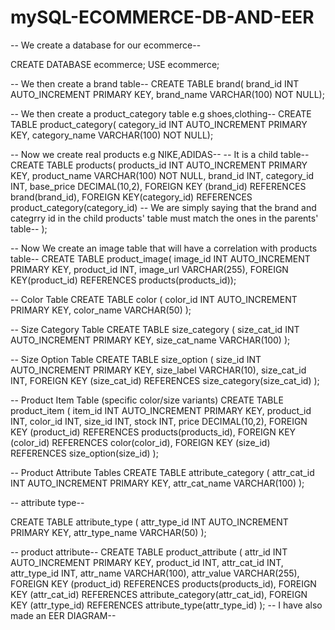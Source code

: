 # mySQL-ECOMMERCE-DB-AND-EER
-- We create a database for our ecommerce-- 

CREATE DATABASE ecommerce;
USE ecommerce;


-- We then create a brand table-- 
CREATE TABLE brand(
brand_id INT AUTO_INCREMENT PRIMARY KEY,
brand_name VARCHAR(100) NOT NULL);

-- We then create a product_category  table e.g shoes,clothing-- 
CREATE TABLE product_category(
category_id INT AUTO_INCREMENT PRIMARY KEY,
category_name VARCHAR(100) NOT NULL);

-- Now we create real products e.g NIKE,ADIDAS--
--  It is a child table-- 
CREATE TABLE products(
products_id INT AUTO_INCREMENT PRIMARY KEY,
product_name VARCHAR(100) NOT NULL,
brand_id INT,
category_id INT,
base_price DECIMAL(10,2),
FOREIGN KEY (brand_id) REFERENCES brand(brand_id),
FOREIGN KEY(category_id) REFERENCES product_category(category_id)
-- We are simply saying that the brand and categrry id in the child products' table must match the ones in the parents' table--
 );
 
 -- Now We create an image table that will  have a correlation with products table-- 
 CREATE TABLE product_image(
 image_id INT AUTO_INCREMENT PRIMARY KEY,
 product_id INT,
 image_url VARCHAR(255),
 FOREIGN KEY(product_id) REFERENCES products(products_id));
 
-- Color Table
CREATE TABLE color (
    color_id INT AUTO_INCREMENT PRIMARY KEY,
    color_name VARCHAR(50)
);

-- Size Category Table
CREATE TABLE size_category (
    size_cat_id INT AUTO_INCREMENT PRIMARY KEY,
    size_cat_name VARCHAR(100)
); 
 
 
 -- Size Option Table
CREATE TABLE size_option (
    size_id INT AUTO_INCREMENT PRIMARY KEY,
    size_label VARCHAR(10),
    size_cat_id INT,
    FOREIGN KEY (size_cat_id) REFERENCES size_category(size_cat_id)
);

-- Product Item Table (specific color/size variants)
CREATE TABLE product_item (
    item_id INT AUTO_INCREMENT PRIMARY KEY,
    product_id INT,
    color_id INT,
    size_id INT,
    stock INT,
    price DECIMAL(10,2),
    FOREIGN KEY (product_id) REFERENCES products(products_id),
    FOREIGN KEY (color_id) REFERENCES color(color_id),
    FOREIGN KEY (size_id) REFERENCES size_option(size_id)
);

-- Product Attribute Tables
CREATE TABLE attribute_category (
    attr_cat_id INT AUTO_INCREMENT PRIMARY KEY,
    attr_cat_name VARCHAR(100)
);

-- attribute type-- 

CREATE TABLE attribute_type (
    attr_type_id INT AUTO_INCREMENT PRIMARY KEY,
    attr_type_name VARCHAR(50)
);

-- product attribute-- 
CREATE TABLE product_attribute (
    attr_id INT AUTO_INCREMENT PRIMARY KEY,
    product_id INT,
    attr_cat_id INT,
    attr_type_id INT,
    attr_name VARCHAR(100),
    attr_value VARCHAR(255),
    FOREIGN KEY (product_id) REFERENCES products(products_id),
    FOREIGN KEY (attr_cat_id) REFERENCES attribute_category(attr_cat_id),
    FOREIGN KEY (attr_type_id) REFERENCES attribute_type(attr_type_id)
);
-- I have also made an EER DIAGRAM-- 



